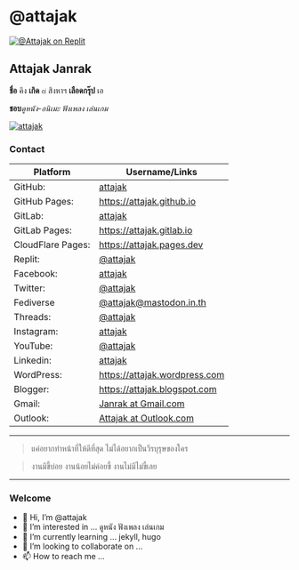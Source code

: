 # @attajak

[![@Attajak on Replit](https://replit.com/badge?caption=@Attajak%20on%20Replit)](https://replit.com/@attajak)

## Attajak Janrak

**ชื่อ** คิง **เกิด** ๘ สิงหาฯ **เลือดกรุ๊ป** เอ

**ชอบ**_ดูหนัง-อนิเมะ_ _ฟังเพลง_ _เล่นเกม_

[![attajak](https://attajak.github.io/assets/images/attajak.jpg)](https://attajak.github.io)

### Contact

Platform | Username/Links
--- | ---
GitHub: | [attajak](https://github.com/attajak)
GitHub Pages: | <https://attajak.github.io>
GitLab: | [attajak](https://gitlab.com/attajak)
GitLab Pages: | <https://attajak.gitlab.io>
CloudFlare Pages: | <https://attajak.pages.dev>
Replit: | [@attajak](https://replit.com/@attajak)
Facebook: | [attajak](https://facebook.com/attajak)
Twitter: | [@attajak](https://twitter.com/attajak)
Fediverse | [@attajak@mastodon.in.th](https://mastodon.in.th/@attajak)
Threads: | [@attajak](https://www.threads.net/@attajak)
Instagram: | [attajak](https://instagram.com/attajak)
YouTube: | [@attajak](https://youtube.com/@attajak)
Linkedin: | [attajak](https:/linkedin.com/in/attajak)
WordPress: | <https://attajak.wordpress.com>
Blogger: | <https://attajak.blogspot.com>
Gmail: | [Janrak at Gmail.com](mailto:janrak@gmail.com)
Outlook: | [Attajak at Outlook.com](mailto:attajak@outlook.com)

---

> แค่อยากทำหน้าที่ให้ดีที่สุด ไม่ได้อยากเป็นวีรบุรุษของใคร

> งานมีขี้บ่อย งานน้อยไม่ค่อยขี้ งานไม่มีไม่ขี้เลย

---

### Welcome

- 👋 Hi, I’m @attajak
- 👀 I’m interested in ... ดูหนัง ฟังเพลง เล่นเกม
- 🌱 I’m currently learning ... jekyll, hugo
- 💞️ I’m looking to collaborate on ...
- 📫 How to reach me ...

<!---
attajak/attajak is a ✨ special ✨ repository because its `README.md` (this file) appears on your GitHub profile.
You can click the Preview link to take a look at your changes.
--->